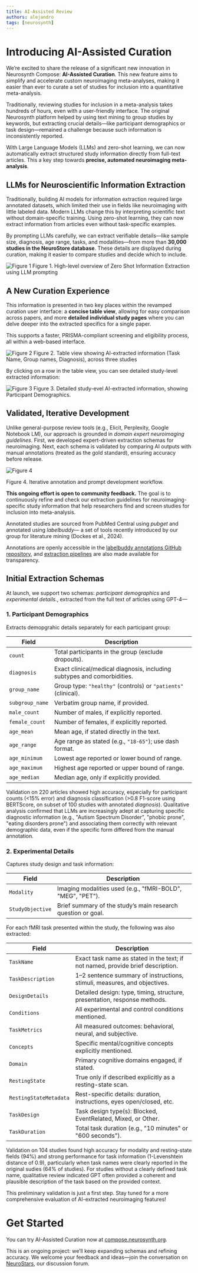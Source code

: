 ```yaml
---
title: AI-Assisted Review
authors: alejandro
tags: [neurosynth]
---
```


# **Introducing AI-Assisted Curation**

We’re excited to share the release of a significant new innovation in Neurosynth Compose: **AI-Assisted Curation**. This new feature aims to simplify and accelerate custom neuroimaging meta-analyses, making it easier than ever to curate a set of studies for inclusion into a quantitative meta-analysis.

Traditionally, reviewing studies for inclusion in a meta-analysis takes hundreds of hours, even with a user-friendly interface. The original Neurosynth platform helped by using text mining to group studies by keywords, but extracting crucial details—like participant demographics or task design—remained a challenge because such information is inconsistently reported.

With Large Language Models (LLMs) and zero-shot learning, we can now automatically extract structured study information directly from full-text articles. This a key step towards **precise, automated neuroimaging meta-analysis**.

## **LLMs for Neuroscientific Information Extraction**

Traditionally, building AI models for information extraction required large annotated datasets, which limited their use in fields like neuroimaging with little labeled data. Modern LLMs change this by interpreting scientific text without domain-specific training. Using zero-shot learning, they can now extract information from articles even without task-specific examples.

By prompting LLMs carefully, we can extract verifiable details—like sample size, diagnosis, age range, tasks, and modalities—from more than **30,000 studies in the NeuroStore database**. These details are displayed during curation, making it easier to compare studies and decide which to include.

![Figure 1](img/ai_extraction_workflow.png)
Figure 1\. High-level overview of Zero Shot Information Extraction using LLM prompting

## **A New Curation Experience**

This information is presented in two key places within the revamped curation user interface: a **concise table view**, allowing for easy comparison across papers, and more **detailed individual study pages** where you can delve deeper into the extracted specifics for a single paper. 

This supports a faster, PRISMA-compliant screening and eligibility process, all within a web-based interface.

![Figure 2](img/ai_table_view.png)
Figure 2\. Table view showing AI-extracted information (Task Name, Group names, Diagnosis), across three studies

By clicking on a row in the table view, you can see detailed study-level extracted information:

![Figure 3](img/ai_study_view.png)
Figure 3\. Detailed study-evel AI-extracted information, showing Participant Demographics.

## **Validated, Iterative Development**
Unlike general-purpose review tools (e.g., Elicit, Perplexity, Google Notebook LM), our approach is grounded in *domain expert neuroimaging guidelines*. First, we developed expert-driven extraction schemas for neuroimaging. Next, each schema is validated by comparing AI outputs with manual annotations (treated as the gold standard), ensuring accuracy before release. 

![Figure 4](img/iterative_workflow.png)

Figure 4\. Iterative annotation and prompt development workflow. 

**This ongoing effort is open to community feedback.** The goal is to continuously refine and check our extraction guidelines for neuroimaging-specific study information that help researchers find and screen studies for inclusion into meta-analysis.

Annotated studies are sourced from PubMed Central using *pubget* and annotated using *labelbuddy*— a set of tools recently introduced by our group for literature mining (Dockes et al., 2024). 

Annotations are openly accessible in the [labelbuddy annotations GitHub repository](https://github.com/litmining/labelbuddy-annotations/), and [extraction pipelines](https://github.com/neurostuff/neurostore-text-extraction/tree/main/ns\_extract/pipelines) are also made available for transparency.

## **Initial Extraction Schemas**

At launch, we support two schemas: *participant demographics* and *experimental details.*, extracted from the full text of articles using GPT-4—

### 1. **Participant Demographics**

Extracts demopgrahic details separately for each participant group:

| Field | Description |
| ----- | ----- |
| `count` | Total participants in the group (exclude dropouts). |
| `diagnosis` | Exact clinical/medical diagnosis, including subtypes and comorbidities. |
| `group_name` | Group type: `"healthy"` (controls) or `"patients"` (clinical). |
| `subgroup_name` | Verbatim group name, if provided. |
| `male_count` | Number of males, if explicitly reported. |
| `female_count` | Number of females, if explicitly reported. |
| `age_mean` | Mean age, if stated directly in the text. |
| `age_range` | Age range as stated (e.g., `"18-65"`); use dash format. |
| `age_minimum` | Lowest age reported or lower bound of range. |
| `age_maximum` | Highest age reported or upper bound of range. |
| `age_median` | Median age, only if explicitly provided. |

Validation on 220 articles showed high accuracy, especially for participant counts (<15% error) and diagnosis classification (>0.8 F1-score using BERTScore, on subset of 100 studies with annotated *diagnosis*). Qualitative analysis confirmed that LLMs are increasingly adept at capturing specific diagnostic information (e.g., "Autism Spectrum Disorder", "phobic prone", "eating disorders prone") and associating them correctly with relevant demographic data, even if the specific form differed from the manual annotation. 

### 2. **Experimental Details**

Captures study design and task information:

| Field | Description |
| ----- | ----- |
| `Modality` | Imaging modalities used (e.g., "fMRI-BOLD", "MEG", "PET"). |
| `StudyObjective` | Brief summary of the study’s main research question or goal. |

For each fMRI task presented within the study, the following was also extracted:

| Field | Description |
| ----- | ----- |
| `TaskName` | Exact task name as stated in the text; if not named,  provide brief description. |
| `TaskDescription` | 1–2 sentence summary of instructions, stimuli, measures, and objectives. |
| `DesignDetails` | Detailed design: type, timing, structure, presentation, response methods. |
| `Conditions` | All experimental and control conditions mentioned. |
| `TaskMetrics` | All measured outcomes: behavioral, neural, and subjective. |
| `Concepts` | Specific mental/cognitive concepts explicitly mentioned. |
| `Domain` | Primary cognitive domains engaged, if stated. |
| `RestingState` | True only if described explicitly as a resting-state scan. |
| `RestingStateMetadata` | Rest-specific details: duration, instructions, eyes open/closed, etc. |
| `TaskDesign` | Task design type(s): Blocked, EventRelated, Mixed, or Other. |
| `TaskDuration` | Total task duration (e.g., "10 minutes" or "600 seconds"). |

Validation on 104 studies found high accuracy for modality and resting-state fields (94%) and strong performance for task information (1-Levenshtein distance of 0.9), particularly when task names were clearly reported in the original sudies (64% of studies). For studies without a clearly defined task name, qualitative review indicated GPT often provided a coherent and plausible description of the task based on the provided context.

This preliminary validation is just a first step. Stay tuned for a more comprehensive evaluation of AI-extracted neuroimaging features\!

# **Get Started**

You can try AI-Assisted Curation now at [compose.neurosynth.org](https://compose.neurosynth.org).

This is an ongoing project: we’ll keep expanding schemas and refining accuracy. We welcome your feedback and ideas—join the conversation on [NeuroStars](https://neurostars.org/tag/neurosynth-compose), our discussion forum.  
